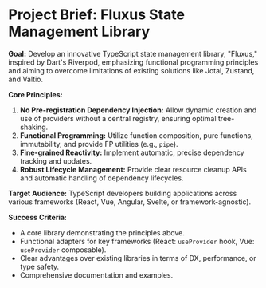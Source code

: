 # Project Brief: Fluxus State Management Library

**Goal:** Develop an innovative TypeScript state management library, "Fluxus,"
inspired by Dart's Riverpod, emphasizing functional programming principles and
aiming to overcome limitations of existing solutions like Jotai, Zustand, and
Valtio.

**Core Principles:**

1. **No Pre-registration Dependency Injection:** Allow dynamic creation and use
   of providers without a central registry, ensuring optimal tree-shaking.
2. **Functional Programming:** Utilize function composition, pure functions,
   immutability, and provide FP utilities (e.g., `pipe`).
3. **Fine-grained Reactivity:** Implement automatic, precise dependency tracking
   and updates.
4. **Robust Lifecycle Management:** Provide clear resource cleanup APIs and
   automatic handling of dependency lifecycles.

**Target Audience:** TypeScript developers building applications across various
frameworks (React, Vue, Angular, Svelte, or framework-agnostic).

**Success Criteria:**

- A core library demonstrating the principles above.
- Functional adapters for key frameworks (React: `useProvider` hook, Vue:
  `useProvider` composable).
- Clear advantages over existing libraries in terms of DX, performance, or type
  safety.
- Comprehensive documentation and examples.
